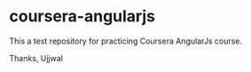# coursera-angularjs
This a test repository for practicing Coursera AngularJs course.

Thanks,
Ujjwal
